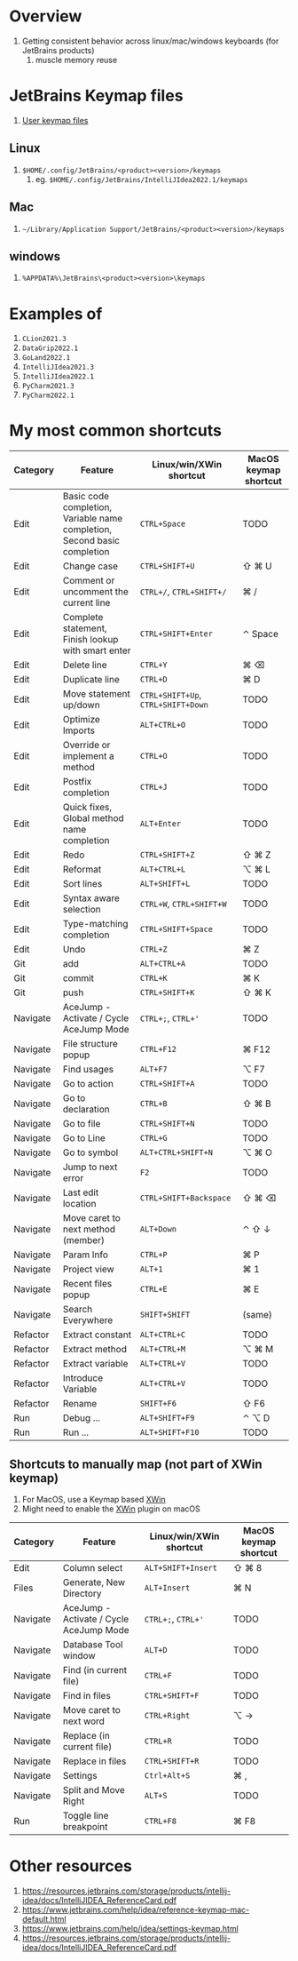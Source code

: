 # Overview
1. Getting consistent behavior across linux/mac/windows keyboards (for JetBrains products)
    1. muscle memory reuse


# JetBrains Keymap files
1. [User keymap files](https://www.jetbrains.com/help/idea/configuring-keyboard-and-mouse-shortcuts.html#custom_keymap_location)

## Linux
1. `$HOME/.config/JetBrains/<product><version>/keymaps`
    1. eg. `$HOME/.config/JetBrains/IntelliJIdea2022.1/keymaps`

## Mac
1. `~/Library/Application Support/JetBrains/<product><version>/keymaps`

## windows
1. `%APPDATA%\JetBrains\<product><version>\keymaps`

# Examples of <product><version>
1. `CLion2021.3`
1. `DataGrip2022.1`
1. `GoLand2022.1`
1. `IntelliJIdea2021.3`
1. `IntelliJIdea2022.1`
1. `PyCharm2021.3`
1. `PyCharm2022.1`


# My most common shortcuts
|Category|Feature|Linux/win/XWin shortcut|MacOS keymap shortcut|
|---|---|---|---|
|Edit|Basic code completion, Variable name completion, Second basic completion|`CTRL+Space`|TODO|
|Edit|Change case|`CTRL+SHIFT+U`|⇧ ⌘ U|
|Edit|Comment or uncomment the current line|`CTRL+/`, `CTRL+SHIFT+/`|⌘ /|
|Edit|Complete statement, Finish lookup with smart enter|`CTRL+SHIFT+Enter`|⌃ Space|
|Edit|Delete line|`CTRL+Y`|⌘ ⌫|
|Edit|Duplicate line|`CTRL+D`|⌘ D|
|Edit|Move statement up/down|`CTRL+SHIFT+Up`, `CTRL+SHIFT+Down`|TODO|
|Edit|Optimize Imports|`ALT+CTRL+O`|TODO|
|Edit|Override or implement a method|`CTRL+O`|TODO|
|Edit|Postfix completion|`CTRL+J`|TODO|
|Edit|Quick fixes, Global method name completion|`ALT+Enter`|TODO|
|Edit|Redo|`CTRL+SHIFT+Z`|⇧ ⌘ Z|
|Edit|Reformat|`ALT+CTRL+L`|⌥ ⌘ L|
|Edit|Sort lines|`ALT+SHIFT+L`|TODO|
|Edit|Syntax aware selection|`CTRL+W`, `CTRL+SHIFT+W`|TODO|
|Edit|Type-matching completion|`CTRL+SHIFT+Space`|TODO|
|Edit|Undo|`CTRL+Z`|⌘ Z|
|Git|add|`ALT+CTRL+A`|TODO|
|Git|commit|`CTRL+K`|⌘ K|
|Git|push|`CTRL+SHIFT+K`|⇧ ⌘ K|
|Navigate|AceJump - Activate / Cycle AceJump Mode|`CTRL+;`, `CTRL+'`|TODO|
|Navigate|File structure popup|`CTRL+F12`|⌘ F12|
|Navigate|Find usages|`ALT+F7`|⌥ F7|
|Navigate|Go to action|`CTRL+SHIFT+A`|TODO|
|Navigate|Go to declaration|`CTRL+B`|⇧ ⌘ B|
|Navigate|Go to file|`CTRL+SHIFT+N`|TODO|
|Navigate|Go to Line|`CTRL+G`|TODO|
|Navigate|Go to symbol|`ALT+CTRL+SHIFT+N`|⌥ ⌘ O|
|Navigate|Jump to next error|`F2`|TODO|
|Navigate|Last edit location|`CTRL+SHIFT+Backspace`|⇧ ⌘ ⌫|
|Navigate|Move caret to next method (member)|`ALT+Down`|⌃ ⇧ ↓|
|Navigate|Param Info|`CTRL+P`|⌘ P|
|Navigate|Project view|`ALT+1`|⌘ 1|
|Navigate|Recent files popup|`CTRL+E`|⌘ E|
|Navigate|Search Everywhere|`SHIFT+SHIFT`|(same)|
|Refactor|Extract constant|`ALT+CTRL+C`|TODO|
|Refactor|Extract method|`ALT+CTRL+M`|⌥ ⌘ M|
|Refactor|Extract variable|`ALT+CTRL+V`|TODO|
|Refactor|Introduce Variable|`ALT+CTRL+V`|TODO|
|Refactor|Rename|`SHIFT+F6`|⇧ F6|
|Run|Debug ...|`ALT+SHIFT+F9`|⌃ ⌥ D|
|Run|Run ...|`ALT+SHIFT+F10`|TODO|


## Shortcuts to manually map (not part of XWin keymap)
1. For MacOS, use a Keymap based [XWin](https://plugins.jetbrains.com/plugin/13094-xwin-keymap)
1. Might need to enable the [XWin](https://plugins.jetbrains.com/plugin/13094-xwin-keymap) plugin on macOS

|Category|Feature|Linux/win/XWin shortcut|MacOS keymap shortcut|
|---|---|---|---|
|Edit|Column select|`ALT+SHIFT+Insert`|⇧ ⌘ 8|
|Files|Generate, New Directory|`ALT+Insert`|⌘ N|
|Navigate|AceJump - Activate / Cycle AceJump Mode|`CTRL+;`, `CTRL+'`|TODO|
|Navigate|Database Tool window|`ALT+D`|TODO|
|Navigate|Find (in current file)|`CTRL+F`|TODO|
|Navigate|Find in files|`CTRL+SHIFT+F`|TODO|
|Navigate|Move caret to next word|`CTRL+Right`|⌥ →|
|Navigate|Replace (in current file)|`CTRL+R`|TODO|
|Navigate|Replace in files|`CTRL+SHIFT+R`|TODO|
|Navigate|Settings|`Ctrl+Alt+S`|⌘ ,|
|Navigate|Split and Move Right|`ALT+S`|TODO|
|Run|Toggle line breakpoint|`CTRL+F8`|⌘ F8|


# Other resources
1. https://resources.jetbrains.com/storage/products/intellij-idea/docs/IntelliJIDEA_ReferenceCard.pdf
1. https://www.jetbrains.com/help/idea/reference-keymap-mac-default.html
1. https://www.jetbrains.com/help/idea/settings-keymap.html
1. https://resources.jetbrains.com/storage/products/intellij-idea/docs/IntelliJIDEA_ReferenceCard.pdf

